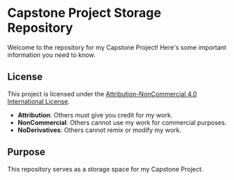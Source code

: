 # Capstone Project Storage Repository

Welcome to the repository for my Capstone Project! Here's some important information you need to know.

## License

This project is licensed under the [Attribution-NonCommercial 4.0 International License](https://creativecommons.org/licenses/by-nc/4.0/).

- **Attribution**: Others must give you credit for my work.
- **NonCommercial**: Others cannot use my work for commercial purposes.
- **NoDerivatives**: Others cannot remix or modify my work.

## Purpose

This repository serves as a storage space for my Capstone Project.

